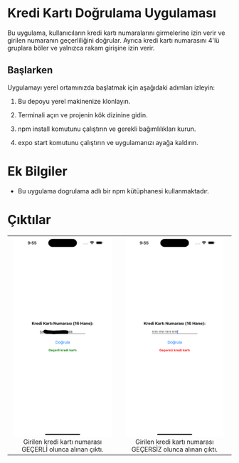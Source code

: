 # Kredi Kartı Doğrulama Uygulaması

Bu uygulama, kullanıcıların kredi kartı numaralarını girmelerine izin verir ve girilen numaranın geçerliliğini doğrular. Ayrıca kredi kartı numarasını 4'lü gruplara böler ve yalnızca rakam girişine izin verir.

## Başlarken

Uygulamayı yerel ortamınızda başlatmak için aşağıdaki adımları izleyin:

1. Bu depoyu yerel makinenize klonlayın.

2. Terminali açın ve projenin kök dizinine gidin.

3. npm install komutunu çalıştırın ve gerekli bağımlılıkları kurun.

4. expo start komutunu çalıştırın ve uygulamanızı ayağa kaldırın.


# Ek Bilgiler
- Bu uygulama dogrulama adlı bir npm kütüphanesi kullanmaktadır.

# Çıktılar


<table>
  <tr>
    <td align="center">
      <a href="#">
        <img src="output/gecerli.png" height="450" width="220">
      </a>
      <br>
      Girilen kredi kartı numarası GEÇERLİ olunca alınan çıktı.
    </td>
    <td align="center">
      <a href="#">
        <img src="output/gecersiz.png" height="450" width="220">
      </a>
      <br>
      Girilen kredi kartı numarası GEÇERSİZ olunca alınan çıktı.
    </td>
  </tr>
</table>
